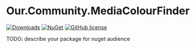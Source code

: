 # Our.Community.MediaColourFinder

[![Downloads](https://img.shields.io/nuget/dt/Umbraco.Community.Our.Community.MediaColourFinder?color=cc9900)](https://www.nuget.org/packages/Umbraco.Community.Our.Community.MediaColourFinder/)
[![NuGet](https://img.shields.io/nuget/vpre/Umbraco.Community.Our.Community.MediaColourFinder?color=0273B3)](https://www.nuget.org/packages/Umbraco.Community.Our.Community.MediaColourFinder)
[![GitHub license](https://img.shields.io/github/license/WildSiteCreation/Our.Community.MediaColourFinder?color=8AB803)](LICENSE)

TODO: describe your package for nuget audience